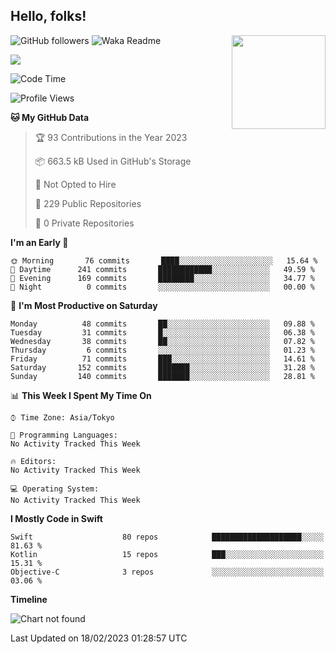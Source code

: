 ## Hello, folks! 

<p>
<img align="right" src="https://media.giphy.com/media/26ufdb3cYKwbRtYVW/giphy.gif" style="max-width:100%;" height="150px">
 
![GitHub followers](https://img.shields.io/github/followers/YamamotoDesu?label=Follow&style=social)
![Waka Readme](https://github.com/YamamotoDesu/YamamotoDesu/workflows/Waka%20Readme/badge.svg)

![](https://github-profile-summary-cards.vercel.app/api/cards/profile-details?username=YamamotoDesu&theme=vue)

<!--START_SECTION:waka-->
![Code Time](http://img.shields.io/badge/Code%20Time-207%20hrs%2025%20mins-blue)

![Profile Views](http://img.shields.io/badge/Profile%20Views-5-blue)

**🐱 My GitHub Data** 

> 🏆 93 Contributions in the Year 2023
 > 
> 📦 663.5 kB Used in GitHub's Storage 
 > 
> 🚫 Not Opted to Hire
 > 
> 📜 229 Public Repositories 
 > 
> 🔑 0 Private Repositories  
 > 
**I'm an Early 🐤** 

```text
🌞 Morning       76 commits       ████░░░░░░░░░░░░░░░░░░░░░   15.64 % 
🌆 Daytime      241 commits       ████████████░░░░░░░░░░░░░   49.59 % 
🌃 Evening      169 commits       ████████░░░░░░░░░░░░░░░░░   34.77 % 
🌙 Night          0 commits       ░░░░░░░░░░░░░░░░░░░░░░░░░   00.00 % 

```
📅 **I'm Most Productive on Saturday** 

```text
Monday          48 commits       ██░░░░░░░░░░░░░░░░░░░░░░░   09.88 % 
Tuesday         31 commits       █░░░░░░░░░░░░░░░░░░░░░░░░   06.38 % 
Wednesday       38 commits       ██░░░░░░░░░░░░░░░░░░░░░░░   07.82 % 
Thursday         6 commits       ░░░░░░░░░░░░░░░░░░░░░░░░░   01.23 % 
Friday          71 commits       ███░░░░░░░░░░░░░░░░░░░░░░   14.61 % 
Saturday       152 commits       ███████░░░░░░░░░░░░░░░░░░   31.28 % 
Sunday         140 commits       ███████░░░░░░░░░░░░░░░░░░   28.81 % 

```


📊 **This Week I Spent My Time On** 

```text
⌚︎ Time Zone: Asia/Tokyo

💬 Programming Languages: 
No Activity Tracked This Week

🔥 Editors: 
No Activity Tracked This Week

💻 Operating System: 
No Activity Tracked This Week

```

**I Mostly Code in Swift** 

```text
Swift                    80 repos            ████████████████████░░░░░   81.63 % 
Kotlin                   15 repos            ███░░░░░░░░░░░░░░░░░░░░░░   15.31 % 
Objective-C              3 repos             ░░░░░░░░░░░░░░░░░░░░░░░░░   03.06 % 

```


**Timeline**

![Chart not found](https://raw.githubusercontent.com/YamamotoDesu/YamamotoDesu/main/charts/bar_graph.png) 


 Last Updated on 18/02/2023 01:28:57 UTC
<!--END_SECTION:waka-->



